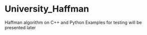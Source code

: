 # University_Haffman
 Haffman algorithm on C++ and Python
 Examples for testing will be presented later